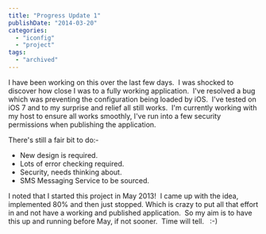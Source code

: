 ```yaml
---
title: "Progress Update 1"
publishDate: "2014-03-20"
categories: 
  - "iconfig"
  - "project"
tags:
  - "archived"
---
```


I have been working on this over the last few days.  I was shocked to discover how close I was to a fully working application.  I've resolved a bug which was preventing the configuration being loaded by iOS.  I've tested on iOS 7 and to my surprise and relief all still works.  I'm currently working with my host to ensure all works smoothly, I've run into a few security permissions when publishing the application.

There's still a fair bit to do:-

- New design is required.
- Lots of error checking required.
- Security, needs thinking about.
- SMS Messaging Service to be sourced.

I noted that I started this project in May 2013!  I came up with the idea, implemented 80% and then just stopped. Which is crazy to put all that effort in and not have a working and published application.  So my aim is to have this up and running before May, if not sooner.  Time will tell.   :-)
